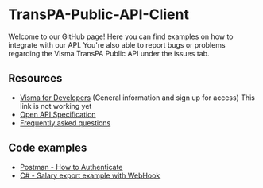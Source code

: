 # TransPA-Public-API-Client 
Welcome to our GitHub page! Here you can find examples on how to integrate with our API. You're also able to report bugs or problems regarding the Visma TransPA Public API under the issues tab.

## Resources
- [Visma for Developers](https://developer.visma.com/api/) (General information and sign up for access) This link is not working yet
- [Open API Specification](https://api.mytranspa.com/doc/openapi/swaggerui/)
- [Frequently asked questions](FAQ.md)

## Code examples
- [Postman - How to Authenticate](examples/Postman)
- [C# - Salary export example with WebHook](transpa.public.api.example.client)
